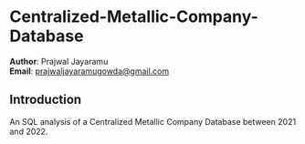 # Centralized-Metallic-Company-Database

**Author**: Prajwal Jayaramu <br />
**Email**: prajwaljayaramugowda@gmail.com <br />


## Introduction
An SQL analysis of a Centralized Metallic Company Database between 2021 and 2022.

